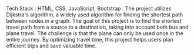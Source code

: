 Tech Stack : HTML, CSS, JavaScript, Bootstrap .
The project utilizes Dijkstra's algorithm, a widely used algorithm for finding the shortest path between nodes in a graph.
The goal of this project is to find the shortest travel path from a source to a destination, taking into account both bus and plane travel. The challenge is that the plane can only be used once in the entire journey.
By optimizing travel time, this project helps users plan efficient trips and save valuable time.
